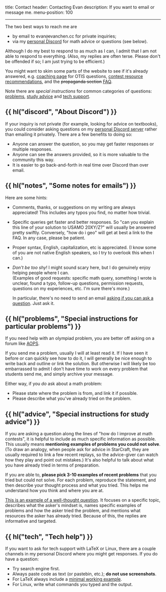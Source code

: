 title: Contact
header: Contacting Evan
description: If you want to email or message me.
menu-position: 100

---

The two best ways to reach me are

- by email to $\text{evan}\texttt{@}\text{evanchen}{.}\text{cc}$ for private inquiries;
- via my [personal Discord](discord.html) for math advice or questions (see below).

Although I do my best to respond to as much as I can,
I admit that I am not able to respond to everything.
(Also, my replies are often terse.
Please don't be offended if so; I am just trying to be efficient.)

You might want to skim some parts of the website
to see if it's already answered, e.g.
[coaching page](otis.html) for OTIS questions,
[contest resource recommendations](recommend.html),
and the <del>propaganda section</del> [FAQ](faqs.html).

Note there are *special instructions* for common categories of questions:
[problems](#problems), [study advice](#advice) and [tech support](#tech).

## {{ hl("discord", "About Discord") }}

If your inquiry is not private (for example, looking for advice on textbooks),
you could consider asking questions on my
[personal Discord server](discord.html)
rather than emailing it privately.
There are a few benefits to doing so:

- Anyone can answer the question,
  so you may get faster responses or multiple responses.
- Anyone can see the answers provided,
  so it is more valuable to the community this way.
- It is easier to go back-and-forth in real time
  over Discord than over email.

## {{ hl("notes", "Some notes for emails") }}

Here are some hints:

- Comments, thanks, or suggestions on my writing are always appreciated!
  This includes any typos you find, no matter how trivial.

- Specific queries get faster and better responses.
  So "can you explain this line of your solution to USAMO 20XY/Z?"
  will usually be answered pretty swiftly.
  Conversely, "how do i geo" will get at best a link to the FAQ.
  In any case, please be patient.

- Proper syntax, English, capitalization, etc is appreciated.
  (I know some of you are not native English speakers,
  so I try to overlook this when I can.)

- *Don't be too shy*! I might sound scary here,
  but I do genuinely enjoy helping people where I can.<br>
  (Examples of good requests: specific math query,
  something I wrote is unclear, found a typo,
  follow-up questions, permission requests,
  questions on my experiences, etc. I'm sure there's more.)

  In particular, there's no need to send an email
  [asking if you can ask a question](https://dontasktoask.com/). Just ask it.

## {{ hl("problems", "Special instructions for particular problems") }}

If you need help with an olympiad problem,
you are better off asking on a forum like [AOPS](https://www.aops.com).

If you send me a problem, usually I will at least read it.
If I have seen it before or can quickly see how to do it,
I will generally be nice enough to write back and outline or link the solution.
But otherwise I will likely be too embarrassed to admit I don't have time to
work on every problem that students send me, and simply archive your message.

Either way, if you *do* ask about a math problem:

- Please state where the problem is from, and link it if possible.
- Please describe what you've already tried on the problem.

## {{ hl("advice", "Special instructions for study advice") }}

If you are asking a question along the lines of "how do I improve at math contests",
it is helpful to include as much specific information as possible.
This usually means **mentioning examples of problems you could not solve**.
(To draw an analogy, when people ask for advice in StarCraft,
they are usually required to link a few recent replays,
so the advice-giver can watch how they play and point out mistakes.)
It's also helpful to talk about what you have already tried
in terms of preparation.

If you are able to, **please pick 3-10 examples of recent problems**
that you tried but could not solve.
For each problem, reproduce the statement,
and then describe your thought process and what you tried.
This helps me understand how you think and where you are at.

[This is an example of a well-thought question](https://aops.com/community/p15430373).
It focuses on a specific topic, describes what the asker's mindset is,
names specific examples of problems and how the asker tried the problem,
and mentions what resources the asker has already tried.
Because of this, the replies are informative and targeted.

## {{ hl("tech", "Tech help") }}

If you want to ask for tech support with LaTeX or Linux, there are a couple
channels in my personal Discord where you might get responses.
If you do have a question:

- Try search engine first.
- Always paste code as text (or pastebin, etc.); **do not use screenshots**.
- For LaTeX always include a
  [minimal working example](https://www.texfaq.org/FAQ-minxampl).
- For Linux, write what commands you typed and the output.

